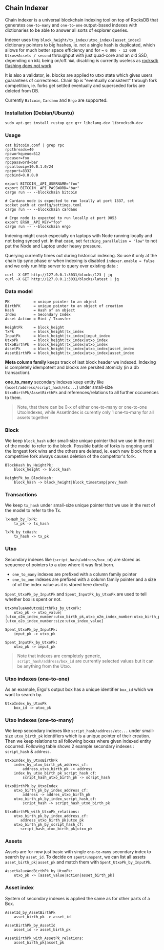 ## Chain Indexer

Chain indexer is a universal blockchain indexing tool on top of RocksDB that generates `one-to-many` and `one-to-one` output-based indexes with dictionaries to be able to answer all sorts of explorer queries.

Indexer uses tiny `block_height/tx_index/utxo_index/[asset_index]` dictionary pointers to big hashes, ie. not a single hash is duplicated, 
which allows for much better space efficiency and for ~ `6 000 - 12 000 Utxos+Assets / second` throughput with just quad-core and an old SSD,
depending on `WAL` being on/off. `WAL` disabling is currently useless as [rocksdb flushing does not work](https://github.com/rust-rocksdb/rust-rocksdb/issues/900).

It is also a validator, ie. blocks are applied to utxo state which gives users guarantees of correctness. 
Chain tip is "eventually consistent" through fork competition, ie. forks get settled eventually and superseded forks are deleted from DB.

Currently `Bitcoin`, `Cardano` and `Ergo` are supported.

### Installation (Debian/Ubuntu)

```
sudo apt-get install rustup gcc g++ libclang-dev librocksdb-dev
```

### Usage

```
cat bitcoin.conf | grep rpc
rpcthreads=40
rpcworkqueue=512
rpcuser=foo
rpcpassword=bar
rpcallowip=10.0.1.0/24
rpcport=8332
rpcbind=0.0.0.0

export BITCOIN__API_USERNAME="foo"
export BITCOIN__API_PASSWORD="bar"
cargo run -- --blockchain bitcoin

# Cardano node is expected to run locally at port 1337, set socket_path at config/settings.toml
cargo run -- --blockchain cardano

# Ergo node is expected to run locally at port 9053
export ERGO__API_KEY="foo"
cargo run -- --blockchain ergo
```

Indexing might crash especially on laptops with Node running locally and not being synced yet.
In that case, set `fetching_parallelism = "low"` to not put the Node and Laptop under heavy pressure.

Querying currently times out during historical indexing. So use it only at the chain tip sync phase 
or when indexing is disabled `indexer.enable = false` and we only run http server to query over existing data :
```
curl -X GET http://127.0.0.1:3031/blocks/123 | jq
curl -X GET http://127.0.0.1:3031/blocks/latest | jq
```

### Data model

```
PK           = unique pointer to an object
BirthPK      = unique pointer to an object of creation
Hash         = Hash of an object
Index        = Secondary Index
Asset Action = Mint / Transfer
```
```
HeightPk     = block_height
TxPk         = block_height|tx_index
InputPk      = block_height|tx_index|input_index
UtxoPk       = block_height|tx_index|utxo_index
UtxoBirthPk  = block_height|tx_index|utxo_index
AssetPk      = block_height|tx_index|utxo_index|asset_index
AssetBirthPk = block_height|tx_index|utxo_index|asset_index
```

**Meta column family** keeps track of last block header we indexed. Indexing is completely idempotent and blocks are persited atomicly (in a db transaction).

**one_to_many** secondary indexes keep entity like (`asset/address/script_hash/etc...`) under small-size `UtxoBirthPk/AssetBirthPk`
and references/relations to all further occurences to them.

> Note, that there can be 0-x of either one-to-many or one-to-one UtxoIndexes, while AssetIndex is curently only 1 one-to-many for all assets together

### Block

We keep `block_hash` uder small-size unique pointer that we use in the rest of the model to refer to the block. Possible battle of forks
is ongoing until the longest fork wins and the others are deleted, ie. each new block from a competitive fork always causes deletion of the competitor's fork.

```
BlockHash_by_HeightPk:
    block_height -> block_hash

HeightPk_by_BlockHash:
    block_hash -> block_height|block_timestamp|prev_hash
```

### Transactions

We keep `tx_hash` under small-size unique pointer that we use in the rest of the model to refer to the Tx.

```
TxHash_by_TxPk:
    tx_pk -> tx_hash

TxPk_by_txHash:
    tx_hash -> tx_pk
```

### Utxo

Secondary indexes like (`script_hash/address/box_id`) are stored as sequence of pointers to a utxo where it was first born.
- `one_to_many` indexes are prefixed with a column family pointer 
- `one_to_one` indexes are prefixed with a column family pointer and a size of of the index value as it is stored here directly.

`Spent_UtxoPk_by_InputPk` and `Spent_InputPk_by_UtxoPk` are used to tell whether box is spent or not.

```
UtxoValueAndUtxoBirthPks_by_UtxoPk:
    utxo_pk -> utxo_value|[utxo_o2m_index_number:utxo_birth_pk,utxo_o2m_index_number:utxo_birth_pk]|[utxo_o2o_index_number:size:utxo_index_value]

Spent_UtxoPk_by_InputPk:
    input_pk -> utxo_pk

Spent_InputPk_by_UtxoPk:
    utxo_pk -> input_pk
```

> Note that indexes are completely generic, `script_hash/address/box_id` are currently selected values but it can be anything from the Utxo.

### Utxo indexes (one-to-one)

As an example, Ergo's output box has a unique identifier `box_id` which we want to search by.

```
UtxoIndex_by_UtxoPk
    box_id -> utxo_pk
```

### Utxo indexes (one-to-many)

We keep secondary indexes like `script_hash/address/etc...` under small-size `utxo_birth_pk` identifiers which is a unique pointer of their creation.
Then we keep relations to all following boxes where given indexed entity occurred. Following table shows 2 example secondary indexes : `script_hash` & `address`.

```
UtxoIndex_by_UtxoBirthPk
    index_by_utxo_birth_pk_address_cf: 
        address_utxo_birth_pk -> address
    index_by_utxo_birth_pk_script_hash_cf: 
        script_hash_utxo_birth_pk -> script_hash

UtxoBirthPk_by_UtxoIndex
    utxo_birth_pk_by_index_address_cf: 
        address -> addres_utxo_birth_pk
    utxo_birth_pk_by_index_script_hash_cf: 
        script_hash -> script_hash_utxo_birth_pk

UtxoBirthPk_with_UtxoPk_relations:
    utxo_birth_pk_by_index_address_cf: 
       address_utxo_birth_pk|utxo_pk
    utxo_birth_pk_by_script_hash_cf: 
       script_hash_utxo_birth_pk|utxo_pk
```

### Assets

Assets are for now just basic with single `one-to-many` secondary index to search by `asset_id`.
To decide on `spent/unspent`, we can list all assets `asset_birth_pk|asset_pk` and match them with `Spent_UtxoPk_by_InputPk`.

```
AssetValueAndBirthPk_by_UtxoPk:
    utxo_pk -> [asset_value|action|asset_birth_pk]

```

### Asset index

System of secondary indexes is applied the same as for other parts of a Box.

```
AssetId_by_AssetBirthPk
    asset_birth_pk -> asset_id

AssetBirthPk_by_AssetId
    asset_id -> asset_birth_pk

AssetBirthPk_with_AssetPk_relations:
    asset_birth_pk|asset_pk
```